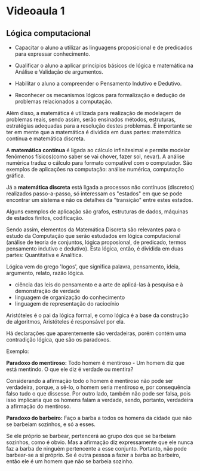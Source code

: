 # Videoaula 1 

## Lógica computacional 

- Capacitar o aluno a utilizar as linguagens proposicional e de predicados para expressar conhecimento.

- Qualificar o aluno a aplicar princípios básicos de lógica e matemática na Análise e Validação de argumentos. 

- Habilitar o aluno a compreender o Pensamento Indutivo e Dedutivo.

- Reconhecer os mecanismos lógicos para formalização e dedução de problemas relacionados a computação. 

Além disso, a matemática é utilizada para realização de modelagem de problemas reais, sendo assim, serão ensinados métodos, estruturas, estratégias adequadas para a resolução destes problemas. É importante se ter em mente que a matemática é dividida em duas partes: matemática contínua e matemática discreta. 

A **matemática contínua** é ligada ao cálculo infinitesimal e permite modelar fenômenos físicos(como saber se vai chover, fazer sol, nevar). A análise numérica traduz o cálculo para formato compatível com o computador. São exemplos de aplicações na computação: análise numérica, computação gráfica.

Já a **matemática discreta** está ligada a processos não contínuos (discretos) realizados passo-a-passo, só interessam os "estados" em que se pode encontrar um sistema e não os detalhes da "transição" entre estes estados.

Alguns exemplos de aplicação são grafos, estruturas de dados, máquinas de estados finitos, codificação.

Sendo assim, elementos da Matemática Discreta são relevantes para o estudo da Computação que serão estudados em lógica computacional (análise de teoria de conjuntos, lógica proposional, de predicado, termos pensamento indutivo e dedutivo). Esta lógica, então, é dividida em duas partes: Quantitativa e Analítica.

Lógica vem do grego 'logos', que significa palavra, pensamento, ideia, argumento, relato, razão lógica. 

- ciência das leis do pensamento e a arte de aplicá-las à pesquisa e à demonstração de verdade
- linguagem de organização do conhecimento
- linguagem de representação do raciocínio

Aristóteles é o pai da lógica formal, e como lógica é a base da construção de algoritmos, Aristóteles é responsável por ela.

Há declarações que aparentemente são verdadeiras, porém contém uma contradição lógica, que são os paradoxos.

Exemplo: 

**Paradoxo do mentiroso:** Todo homem é mentiroso - Um homem diz que está mentindo. O que ele diz é verdade ou mentira?

Considerando a afirmação todo o homem é mentiroso não pode ser verdadeira, porque, a sê-lo, o homem seria mentiroso e, por consequência falso tudo o que dissesse. Por outro lado, também não pode ser falsa, pois isso implicaria que os homens falam a verdade, sendo, portanto, verdadeira a afirmação do mentiroso.

**Paradoxo do barbeiro:** Faço a barba a todos os homens da cidade que não se barbeiam sozinhos, e só a esses.

Se ele próprio se barbear, pertencerá ao grupo dos que se barbeiam sozinhos, como é obvio. Mas a afirmação diz expressamente que ele nunca faz a barba de ninguém pertencente a esse conjunto. Portanto, não pode barbear-se a si próprio. Se é outra pessoa a fazer a barba ao barbeiro, então ele é um homem que não se barbeia sozinho.

